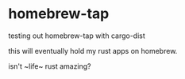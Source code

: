 # homebrew-tap

testing out homebrew-tap with cargo-dist

this will eventually hold my rust apps on homebrew.

isn't ~life~ rust amazing?
